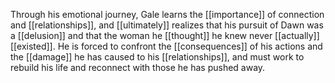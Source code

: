 Through his emotional journey, Gale learns the [[importance]] of connection and [[relationships]], and [[ultimately]] realizes that his pursuit of Dawn was a [[delusion]] and that the woman he [[thought]] he knew never [[actually]] [[existed]]. He is forced to confront the [[consequences]] of his actions and the [[damage]] he has caused to his [[relationships]], and must work to rebuild his life and reconnect with those he has pushed away.